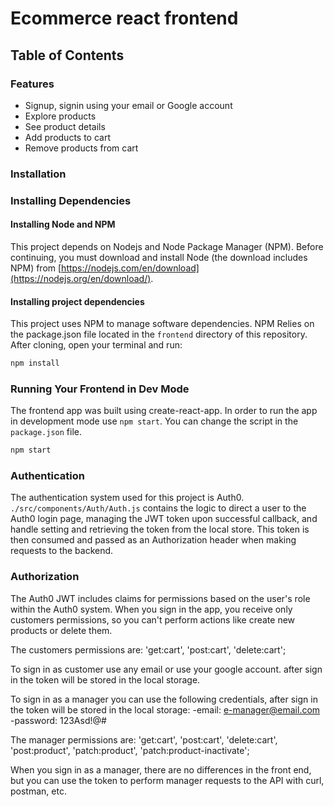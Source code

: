 
# Ecommerce react frontend

## Table of Contents

###  Features

* Signup, signin using your email or Google account
* Explore products
* See product details
* Add products to cart
* Remove products from cart

### Installation

### Installing Dependencies

#### Installing Node and NPM

This project depends on Nodejs and Node Package Manager (NPM). Before continuing, you must download and install Node (the download includes NPM) from [https://nodejs.com/en/download](https://nodejs.org/en/download/).

#### Installing project dependencies

This project uses NPM to manage software dependencies. NPM Relies on the package.json file located in the `frontend` directory of this repository. After cloning, open your terminal and run:

```bash
npm install
```

### Running Your Frontend in Dev Mode

The frontend app was built using create-react-app. In order to run the app in development mode use ```npm start```. You can change the script in the ```package.json``` file. 

```bash
npm start
```

### Authentication

The authentication system used for this project is Auth0. `./src/components/Auth/Auth.js` contains the logic to direct a user to the Auth0 login page, managing the JWT token upon successful callback, and handle setting and retrieving the token from the local store. This token is then consumed and passed as an Authorization header when making requests to the backend.

### Authorization

The Auth0 JWT includes claims for permissions based on the user's role within the Auth0 system. When you sign in the app, you receive only customers permissions, so you can't perform actions like create new products or delete them.

The customers permissions are: 'get:cart', 'post:cart', 'delete:cart';

To sign in as customer use any email or use your google account. after sign in the token will be stored in the local storage.

To sign in as a manager you can use the following credentials, after sign in the token will be stored in the local storage: 
  -email: e-manager@email.com
  -password: 123Asd!@#

The manager permissions are: 'get:cart', 'post:cart', 'delete:cart', 'post:product', 'patch:product', 'patch:product-inactivate';

When you sign in as a manager, there are no differences in the front end, but you can use the token to perform manager requests to the API with curl, postman, etc.
